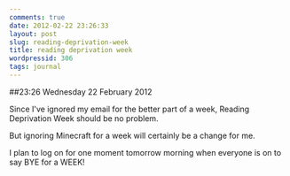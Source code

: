 ```yaml
---
comments: true
date: 2012-02-22 23:26:33
layout: post
slug: reading-deprivation-week
title: reading deprivation week
wordpressid: 306
tags: journal
---
```


##23:26 Wednesday 22 February 2012

Since I've ignored my email for the better part of a week, Reading Deprivation Week should be no problem.

 

But ignoring Minecraft for a week will certainly be a change for me.

 

I plan to log on for one moment tomorrow morning when everyone is on to say BYE for a WEEK!
